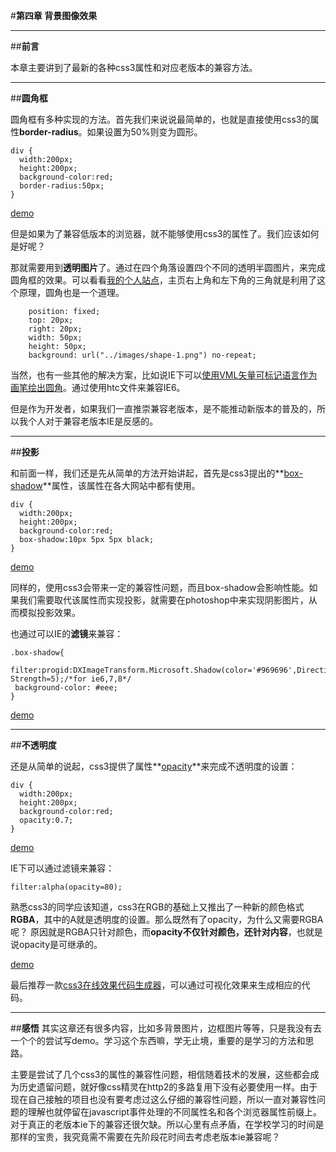 ﻿#**第四章 背景图像效果**

---
##**前言**

本章主要讲到了最新的各种css3属性和对应老版本的兼容方法。

---

##**圆角框**

圆角框有多种实现的方法。首先我们来说说最简单的，也就是直接使用css3的属性**border-radius**。如果设置为50%则变为圆形。

```
div {
  width:200px;
  height:200px;
  background-color:red;
  border-radius:50px;
}
```

[demo](http://codepen.io/brizer/pen/obGXaJ)

但是如果为了兼容低版本的浏览器，就不能够使用css3的属性了。我们应该如何是好呢？

那就需要用到**透明图片**了。通过在四个角落设置四个不同的透明半圆图片，来完成圆角框的效果。可以看看[我的个人站点](http://brizer.github.io/Funny/)，主页右上角和左下角的三角就是利用了这个原理，圆角也是一个道理。

```
    position: fixed;
    top: 20px;
    right: 20px;
    width: 50px;
    height: 50px;
    background: url("../images/shape-1.png") no-repeat;
```

当然，也有一些其他的解决方案，比如说IE下可以[使用VML矢量可标记语言作为画笔绘出圆角](http://www.divcss5.com/css-texiao/texiao571.shtml)。通过使用htc文件来兼容IE6。

但是作为开发者，如果我们一直推崇兼容老版本，是不能推动新版本的普及的，所以我个人对于兼容老版本IE是反感的。

---

##**投影**

和前面一样，我们还是先从简单的方法开始讲起，首先是css3提出的**[box-shadow](https://developer.mozilla.org/zh-CN/docs/Web/CSS/box-shadow)**属性，该属性在各大网站中都有使用。

```
div {
  width:200px;
  height:200px;
  background-color:red;
  box-shadow:10px 5px 5px black;
}
```
[demo](http://codepen.io/brizer/pen/YwrXMo)

同样的，使用css3会带来一定的兼容性问题，而且box-shadow会影响性能。如果我们需要取代该属性而实现投影，就需要在photoshop中来实现阴影图片，从而模拟投影效果。

也通过可以IE的**滤镜**来兼容：

```
.box-shadow{ 
 filter:progid:DXImageTransform.Microsoft.Shadow(color='#969696',Direction=135, Strength=5);/*for ie6,7,8*/ 
 background-color: #eee; 
} 
```
[demo](http://www.css88.com/demo/box-shadow/)

---

##**不透明度**

还是从简单的说起，css3提供了属性**[opacity](https://developer.mozilla.org/en-US/docs/Web/CSS/opacity)**来完成不透明度的设置：

```
div {
  width:200px;
  height:200px;
  background-color:red;
  opacity:0.7;
}
```
[demo](http://codepen.io/brizer/pen/Ywryzm)

IE下可以通过滤镜来兼容：

```
filter:alpha(opacity=80);
```

熟悉css3的同学应该知道，css3在RGB的基础上又推出了一种新的颜色格式**RGBA**，其中的A就是透明度的设置。那么既然有了opacity，为什么又需要RGBA呢？
原因就是RGBA只针对颜色，而**opacity不仅针对颜色，还针对内容**，也就是说opacity是可继承的。

[demo](http://codepen.io/brizer/pen/pgWjjd)

最后推荐一款[css3在线效果代码生成器](http://www.css88.com/tool/css3Preview/)，可以通过可视化效果来生成相应的代码。

---

##**感悟**
其实这章还有很多内容，比如多背景图片，边框图片等等，只是我没有去一个个的尝试写demo。学习这个东西嘛，学无止境，重要的是学习的方法和思路。

主要是尝试了几个css3的属性的兼容性问题，相信随着技术的发展，这些都会成为历史遗留问题，就好像css精灵在http2的多路复用下没有必要使用一样。由于现在自己接触的项目也没有要考虑过这么仔细的兼容性问题，所以一直对兼容性问题的理解也就停留在javascript事件处理的不同属性名和各个浏览器属性前缀上。对于真正的老版本ie下的兼容还很欠缺。所以心里有点矛盾，在学校学习的时间是那样的宝贵，我究竟需不需要在先阶段花时间去考虑老版本ie兼容呢？



